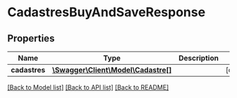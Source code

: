# CadastresBuyAndSaveResponse

## Properties
Name | Type | Description | Notes
------------ | ------------- | ------------- | -------------
**cadastres** | [**\Swagger\Client\Model\Cadastre[]**](Cadastre.md) |  | [optional] 

[[Back to Model list]](../README.md#documentation-for-models) [[Back to API list]](../README.md#documentation-for-api-endpoints) [[Back to README]](../README.md)


